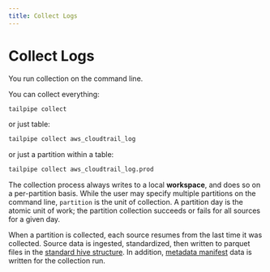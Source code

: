 ```yaml
---
title: Collect Logs
---
```


# Collect Logs

You run collection on the command line.

You can collect everything:

```bash
tailpipe collect
```

or just table:

```bash
tailpipe collect aws_cloudtrail_log
```

or just a partition within a table:

```bash
tailpipe collect aws_cloudtrail_log.prod
```

The collection process always writes to a local **workspace**, and does so on a per-partition basis.  While the user may specify multiple partitions on the command line, `partition` is the unit of collection.  A partition day is the atomic unit of work; the partition collection succeeds or fails for all sources for a given day.

When a partition is collected, each source resumes from the last time it was collected.  Source data is ingested, standardized, then written to parquet files in the [standard hive structure](tbd).  In addition, [metadata manifest](tbd) data is written for the collection run. 

